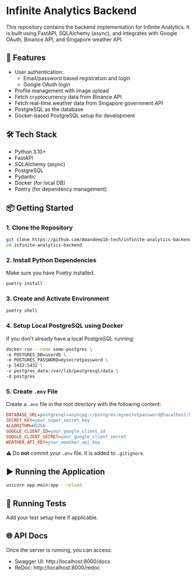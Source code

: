 # Infinite Analytics Backend

This repository contains the backend implementation for Infinite Analytics. It is built using FastAPI, SQLAlchemy (async), and integrates with Google OAuth, Binance API, and Singapore weather API.

## 🚀 Features

- User authentication:
  - Email/password based registration and login
  - Google OAuth login
- Profile management with image upload
- Fetch cryptocurrency data from Binance API
- Fetch real-time weather data from Singapore government API
- PostgreSQL as the database
- Docker-based PostgreSQL setup for development

## 🛠️ Tech Stack

- Python 3.10+
- FastAPI
- SQLAlchemy (async)
- PostgreSQL
- Pydantic
- Docker (for local DB)
- Poetry (for dependency management)

## 📦 Getting Started

### 1. Clone the Repository

```bash
git clone https://github.com/Amandeep18-tech/infinite-analytics-backend.git
cd infinite-analytics-backend
```

### 2. Install Python Dependencies

Make sure you have Poetry installed.

```bash
poetry install
```

### 3. Create and Activate Environment

```bash
poetry shell
```

### 4. Setup Local PostgreSQL using Docker

If you don't already have a local PostgreSQL running:

```bash
docker run --name some-postgres \
-e POSTGRES_DB=userdb \
-e POSTGRES_PASSWORD=mysecretpassword \
-p 5432:5432 \
-v postgres_data:/var/lib/postgresql/data \
-d postgres
```

### 5. Create `.env` File

Create a `.env` file in the root directory with the following content:

```ini
DATABASE_URL=postgresql+asyncpg://postgres:mysecretpassword@localhost:5432/userdb
SECRET_KEY=your_super_secret_key
ALGORITHM=HS256
GOOGLE_CLIENT_ID=your_google_client_id
GOOGLE_CLIENT_SECRET=your_google_client_secret
WEATHER_API_KEY=your_weather_api_key
```

⚠️ Do **not** commit your `.env` file. It is added to `.gitignore`.

## ▶️ Running the Application

```bash
uvicorn app.main:app --reload
```

## 🧪 Running Tests

Add your test setup here if applicable.

## 🌐 API Docs

Once the server is running, you can access:
* Swagger UI: http://localhost:8000/docs
* ReDoc: http://localhost:8000/redoc
